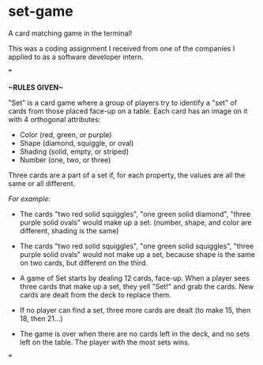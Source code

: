 # set-game
A card matching game in the terminal!

This was a coding assignment I received from one of the companies I applied to as a software developer intern.

**"**

**~RULES GIVEN~**

"Set" is a card game where a group of players try to identify a "set" of
cards from those placed face-up on a table.
Each card has an image on it with 4 orthogonal attributes:

 - Color (red, green, or purple)
 - Shape (diamond, squiggle, or oval)
 - Shading (solid, empty, or striped)
 - Number (one, two, or three)

Three cards are a part of a set if, for each property, the values are
all the same or all different.

*For example:*

- The cards "two red solid squiggles", "one green solid diamond",
  "three purple solid ovals" would make up a set. (number, shape, and color
  are different, shading is the same)

- The cards "two red solid squiggles", "one green solid squiggles",
  "three purple solid ovals" would not make up a set, because shape is the
   same on two cards, but different on the third.

- A game of Set starts by dealing 12 cards, face-up. When a player sees
   three cards that make up a set, they yell "Set!" and grab the cards.
   New cards are dealt from the deck to replace them.

- If no player can find a set, three more cards are dealt
  (to make 15, then 18, then 21...)
- The game is over when there are no cards left in the deck, and no
  sets left on the table. The player with the most sets wins.

**"**
